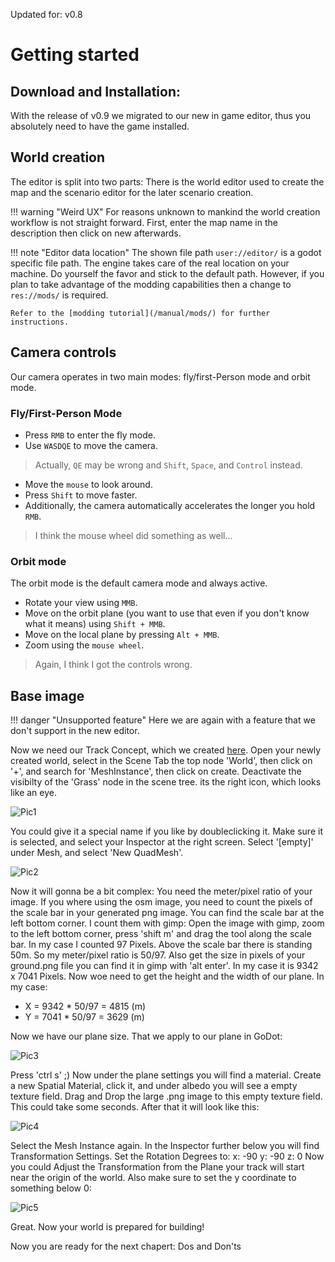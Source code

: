 Updated for: v0.8
# Getting started

## Download and Installation:

With the release of v0.9 we migrated to our new in game editor, thus you absolutely need to have the game installed.


## World creation

The editor is split into two parts: There is the world editor used to create the map and the scenario editor for the later scenario creation.

!!! warning "Weird UX"
    For reasons unknown to mankind the world creation workflow is not straight forward. First, enter the map name in the description then click on new afterwards.

!!! note "Editor data location"
    The shown file path `user://editor/` is a godot specific file path. The engine takes care of the real location on your machine. Do yourself the favor and stick to the default path. However, if you plan to take advantage of the modding capabilities then a change to `res://mods/` is required.

    Refer to the [modding tutorial](/manual/mods/) for further instructions.

## Camera controls

Our camera operates in two main modes: fly/first-Person mode and orbit mode.

### Fly/First-Person Mode

* Press `RMB` to enter the fly mode.
* Use `WASDQE` to move the camera.
> Actually, `QE` may be wrong and `Shift`, `Space`, and `Control` instead.
* Move the `mouse` to look around.
* Press `Shift` to move faster.
* Additionally, the camera automatically accelerates the longer you hold `RMB`.

> I think the mouse wheel did something as well...

### Orbit mode

The orbit mode is the default camera mode and always active.

* Rotate your view using `MMB`.
* Move on the orbit plane (you want to use that even if you don't know what it means) using `Shift + MMB`.
* Move on the local plane by pressing `Alt + MMB`.
* Zoom using the `mouse wheel`.

> Again, I think I got the controls wrong.

## Base image

!!! danger "Unsupported feature"
    Here we are again with a feature that we don't support in the new editor. 

Now we need our Track Concept, which we created [here](https://github.com/Jean28518/Libre-TrainSim/wiki/General-Track-Concept). Open your newly created world, select in the Scene Tab the top node 'World', then click on '+', and search for 'MeshInstance', then click on create. Deactivate the visibilty of the 'Grass' node in the scene tree. its the right icon, which looks like an eye.

![Pic1](https://github.com/Jean28518/Libre-TrainSim/blob/master/Documentation/Images/CreateNewNodeInWorld.png)

 You could give it a special name if you like by doubleclicking it. Make sure it is selected, and select your Inspector at the right screen.  Select '[empty]' under Mesh, and select 'New QuadMesh'.

![Pic2](https://github.com/Jean28518/Libre-TrainSim/blob/master/Documentation/Images/GroundAddingPlane.png)

Now it will gonna be a bit complex:
You need the meter/pixel ratio of your image. If you where using the osm image, you need to count the pixels of the scale bar in your generated png image. You can find the scale bar at the left bottom corner. I count them with gimp: Open the image with gimp, zoom to the left bottom corner, press 'shift m' and drag the tool along the scale bar. In my case I counted 97 Pixels. Above the scale bar there is standing 50m. So my meter/pixel ratio is 50/97.
Also get the size in pixels of your ground.png file you can find it in gimp with 'alt enter'. In my case it is 9342 x 7041 Pixels.
Now woe need to get the height and the width of our plane.
In my case:
- X = 9342 * 50/97 = 4815 (m)
- Y = 7041 * 50/97 = 3629 (m)

Now we have our plane size. That we apply to our plane in GoDot: 

![Pic3](https://github.com/Jean28518/Libre-TrainSim/blob/master/Documentation/Images/MapPlaneSize.png)

Press 'ctrl s' ;) Now under the plane settings you will find a material. Create a new Spatial Material, click it, and under albedo you will see a empty texture field. Drag and Drop the large .png image to this empty texture field. This could take some seconds.
After that it will look like this:

![Pic4](https://github.com/Jean28518/Libre-TrainSim/blob/master/Documentation/Images/AfterAddingMapGround.png)

Select the Mesh Instance again. In the Inspector further below you will find Transformation Settings. Set the Rotation Degrees to: x: -90 y: -90 z: 0
Now you could Adjust the Transformation from the Plane your track will start near the origin of the world. Also make sure to set the y coordinate to something below 0:

![Pic5](https://github.com/Jean28518/Libre-TrainSim/blob/master/Documentation/Images/MapPlaneTransformation.png)

Great. Now your world is prepared for building!

Now you are ready for the next chapert: Dos and Don'ts